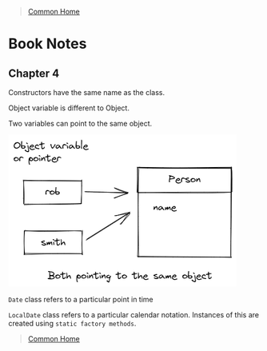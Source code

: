 >[Common Home](../README.md)
 
# Book Notes
 
## Chapter 4

Constructors have the same name as the class.

Object variable is different to Object.

Two variables can point to the same object.

![Object Variables](../assets/diagrams/ObjectVariable.png)
 
 `Date` class refers to a particular point in time

 `LocalDate` class refers to a particular calendar notation. Instances of this are created using `static factory methods`.


 
>[Common Home](../README.md)